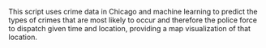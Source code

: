 This script uses crime data in Chicago and machine learning to predict the types of crimes that are most likely to occur and therefore the police force to dispatch
given time and location, providing a map visualization of that location.
